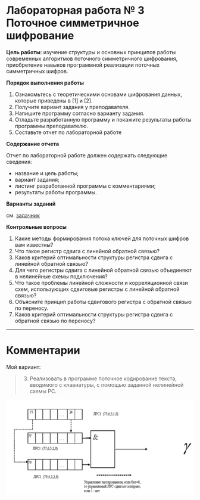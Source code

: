 # Лабораторная работа № 3 Поточное симметричное шифрование

**Цель работы**: изучение структуры и основных принципов работы
современных алгоритмов поточного симметричного шифрования,
приобретение навыков программной реализации поточных симметричных
шифров.

**Порядок выполнения работы**

1. Ознакомьтесь с теоретическими основами шифрования данных, которые приведены в [1] и [2].
2. Получите вариант задания у преподавателя.
3. Напишите программу согласно варианту задания.
4. Отладьте разработанную программу и покажите результаты работы программы преподавателю.
5. Составьте отчет по лабораторной работе

**Содержание отчета**

Отчет по лабораторной работе должен содержать следующие
сведения:
- название и цель работы;
- вариант задания;
- листинг разработанной программы с комментариями;
- результаты работы программы.

**Варианты  заданий**

см. [задачник](../docs/1730_Ozhiganow.pdf)

**Контрольные вопросы**

1. Какие методы формирования потока ключей для поточных шифров вам известны?
2. Что такое регистр сдвига с линейной обратной связью?
3. Каков критерий оптимальности структуры регистра сдвига с линейной обратной
   связью?
4. Для чего регистры сдвига с линейной обратной связью объединяют в нелинейные
   схемы подключения?
5. Что такое проблемы линейной сложности и корреляционной связи схем,
   использующих сдвиговые регистры с линейной обратной связью?
6. Объясните принцип работы сдвигового регистра с обратной связью по переносу.
7. Каков критерий оптимальности структуры регистра сдвига с обратной связью по
   переносу?

- - -

# Комментарии

Мой вариант:

> 3. Реализовать в программе поточное кодирование текста, вводимого с
>    клавиатуры, с помощью заданной нелинейной схемы РС.

![task-3-var-3.png](./res/task-3-var-3.png)

